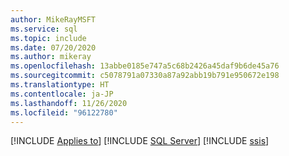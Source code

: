 ```yaml
---
author: MikeRayMSFT
ms.service: sql
ms.topic: include
ms.date: 07/20/2020
ms.author: mikeray
ms.openlocfilehash: 13abbe0185e747a5c68b2426a45daf9b6de45a76
ms.sourcegitcommit: c5078791a07330a87a92abb19b791e950672e198
ms.translationtype: HT
ms.contentlocale: ja-JP
ms.lasthandoff: 11/26/2020
ms.locfileid: "96122780"
---
```

[!INCLUDE [Applies to](../../includes/applies-md.md)] [!INCLUDE [SQL Server](_ssnoversion.md)] [!INCLUDE [ssis](_ssis.md)]